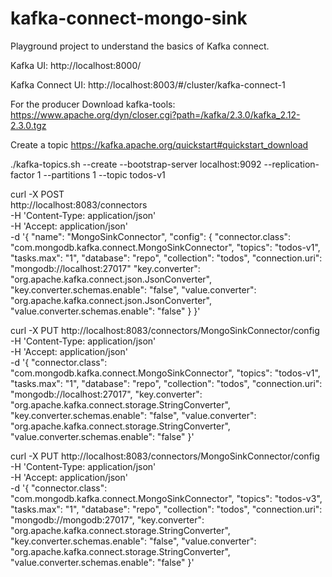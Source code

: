 # kafka-connect-mongo-sink
Playground project to understand the basics of Kafka connect.

Kafka UI: http://localhost:8000/

Kafka Connect UI: http://localhost:8003/#/cluster/kafka-connect-1

For the producer
Download kafka-tools: https://www.apache.org/dyn/closer.cgi?path=/kafka/2.3.0/kafka_2.12-2.3.0.tgz

Create a topic
https://kafka.apache.org/quickstart#quickstart_download

./kafka-topics.sh --create --bootstrap-server localhost:9092 --replication-factor 1 --partitions 1 --topic todos-v1

curl -X POST \
  http://localhost:8083/connectors \
  -H 'Content-Type: application/json' \
  -H 'Accept: application/json' \
  -d '{
  "name": "MongoSinkConnector",
  "config": {
    "connector.class": "com.mongodb.kafka.connect.MongoSinkConnector",
    "topics": "todos-v1",
    "tasks.max": "1",
    "database": "repo",
    "collection": "todos",
    "connection.uri": "mongodb://localhost:27017"
     "key.converter": "org.apache.kafka.connect.json.JsonConverter",
     "key.converter.schemas.enable": "false",
     "value.converter": "org.apache.kafka.connect.json.JsonConverter",
     "value.converter.schemas.enable": "false"
  }
}'

curl -X PUT http://localhost:8083/connectors/MongoSinkConnector/config \
  -H 'Content-Type: application/json' \
  -H 'Accept: application/json' \
  -d '{
    "connector.class": "com.mongodb.kafka.connect.MongoSinkConnector",
    "topics": "todos-v1",
    "tasks.max": "1",
    "database": "repo",
    "collection": "todos",
    "connection.uri": "mongodb://localhost:27017",
     "key.converter": "org.apache.kafka.connect.storage.StringConverter‌",
     "key.converter.schemas.enable": "false",
     "value.converter": "org.apache.kafka.connect.storage.StringConverter‌",
     "value.converter.schemas.enable": "false"
}'

curl -X PUT http://localhost:8083/connectors/MongoSinkConnector/config \
  -H 'Content-Type: application/json' \
  -H 'Accept: application/json' \
  -d '{
    "connector.class": "com.mongodb.kafka.connect.MongoSinkConnector",
    "topics": "todos-v3",
    "tasks.max": "1",
    "database": "repo",
    "collection": "todos",
    "connection.uri": "mongodb://mongodb:27017",
     "key.converter": "org.apache.kafka.connect.storage.StringConverter‌",
     "key.converter.schemas.enable": "false",
     "value.converter": "org.apache.kafka.connect.storage.StringConverter‌",
     "value.converter.schemas.enable": "false"
}'

